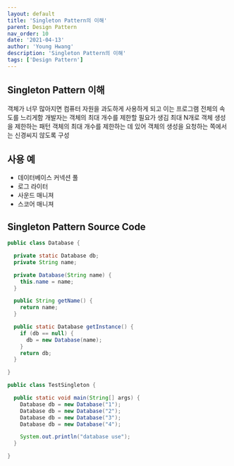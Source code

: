 ```yaml
---
layout: default
title: 'Singleton Pattern의 이해'
parent: Design Pattern
nav_order: 10
date: '2021-04-13'
author: 'Young Hwang'
description: 'Singleton Pattern의 이해'
tags: ['Design Pattern']
---
```


## Singleton Pattern 이해

객체가 너무 많아지면 컴퓨터 자원을 과도하게 사용하게 되고 이는 프로그램 전체의 속도를 느리게함
개발자는 객체의 최대 개수를 제한할 필요가 생김
최대 N개로 객체 생성을 제한하는 패턴
객체의 최대 개수를 제한하는 데 있어 객체의 생성을 요청하는 쪽에서는 신경씨지 않도록 구성

## 사용 예

- 데이터베이스 커넥션 풀
- 로그 라이터
- 사운드 매니져
- 스코어 매니져

## Singleton Pattern Source Code

```java
public class Database {

  private static Database db;
  private String name;

  private Database(String name) {
    this.name = name;
  }

  public String getName() {
    return name;
  }

  public static Database getInstance() {
    if (db == null) {
      db = new Database(name);
    }
    return db;
  }

}

public class TestSingleton {

  public static void main(String[] args) {
    Database db = new Database("1");
    Database db = new Database("2");
    Database db = new Database("3");
    Database db = new Database("4");

    System.out.println("database use");
  }

}
```
